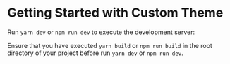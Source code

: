 # Getting Started with Custom Theme

Run `yarn dev` or `npm run dev` to execute the development server:

Ensure that you have executed `yarn build` or `npm run build` in the root
directory of your project before run `yarn dev` or `npm run dev`.

